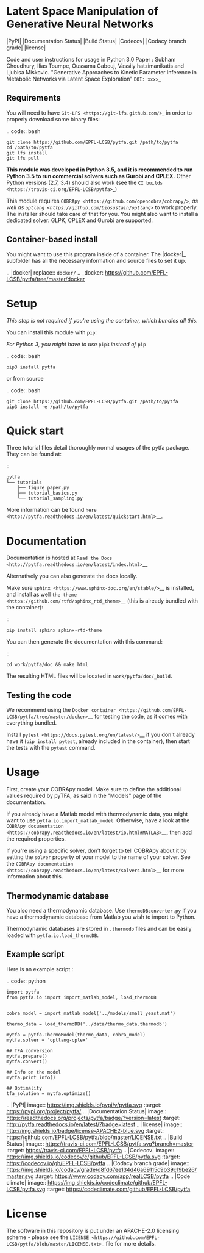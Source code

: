 Latent Space Manipulation of Generative Neural Networks
=====
|PyPI| |Documentation Status| |Build Status| |Codecov| |Codacy branch grade| |license| 

Code and user instructions for usage in Python 3.0
Paper : Subham Choudhury, Ilias Toumpe, Oussama Gabouj, Vassily hatzimanikatis and Ljubisa Miskovic. "Generative Approaches to Kinetic Parameter Inference in Metabolic Networks via Latent Space Exploration"
`DOI: xxx>`_

Requirements
------------

You will need to have `Git-LFS <https://git-lfs.github.com/>`_ in order to properly download some binary files:

.. code:: bash

    git clone https://github.com/EPFL-LCSB/pytfa.git /path/to/pytfa
    cd /path/to/pytfa
    git lfs install
    git lfs pull

**This module was developed in Python 3.5, and it is recommended to run Python 3.5 
to run commercial solvers such as Gurobi and CPLEX.**
Other Python versions (2.7, 3.4) should also work (see the `CI builds <https://travis-ci.org/EPFL-LCSB/pytfa>`_)


This module requires
`COBRApy <https://github.com/opencobra/cobrapy/>`_, as well as
`optlang <https://github.com/biosustain/optlang>`_ to work
properly. The installer should take care of that for you. You might also
want to install a dedicated solver. GLPK, CPLEX and Gurobi are
supported.

Container-based install
-----------------------

You might want to use this program inside of a container. The
|docker|_
subfolder has all the necessary information and source files to set it
up.

.. |docker| replace:: ``docker/``
.. _docker: https://github.com/EPFL-LCSB/pytfa/tree/master/docker

Setup
=====

*This step is not required if you're using the container, which bundles all this.*

You can install this module with ``pip``:

*For Python 3, you might have to use* ``pip3`` *instead of* ``pip``

.. code:: bash

    pip3 install pytfa

or from source

.. code:: bash

    git clone https://github.com/EPFL-LCSB/pytfa.git /path/to/pytfa
    pip3 install -e /path/to/pytfa

Quick start
===========

Three tutorial files detail thoroughly normal usages of the pytfa
package. They can be found at:

::

    pytfa
    └── tutorials
        ├── figure_paper.py
        ├── tutorial_basics.py
        └── tutorial_sampling.py

More information can be found
`here <http://pytfa.readthedocs.io/en/latest/quickstart.html>`__.

Documentation
=============

Documentation is hosted at `Read the
Docs <http://pytfa.readthedocs.io/en/latest/index.html>`__

Alternatively you can also generate the docs locally.

Make sure `sphinx <https://www.sphinx-doc.org/en/stable/>`__ is
installed, and install as well `the
theme <https://github.com/rtfd/sphinx_rtd_theme>`__ (this is already
bundled with the container):

::

    pip install sphinx sphinx-rtd-theme

You can then generate the documentation with this command:

::

    cd work/pytfa/doc && make html

The resulting HTML files will be located in ``work/pytfa/doc/_build``.

Testing the code
----------------

We recommend using the `Docker
container <https://github.com/EPFL-LCSB/pytfa/tree/master/docker>`__ for
testing the code, as it comes with everything bundled.

Install `pytest <https://docs.pytest.org/en/latest/>`__ if you don't
already have it (``pip install pytest``, already included in the
container), then start the tests with the ``pytest`` command.

Usage
=====

First, create your COBRApy model. Make sure to define the additional
values required by pyTFA, as said in the "Models" page of the
documentation.

If you already have a Matlab model with thermodynamic data, you might
want to use ``pytfa.io.import_matlab_model``. Otherwise, have a look at
the `COBRApy
documentation <https://cobrapy.readthedocs.io/en/latest/io.html#MATLAB>`__,
then add the required properties.

If you're using a specific solver, don't forget to tell COBRApy about it
by setting the ``solver`` property of your model to the name of your
solver. See the `COBRApy
documentation <https://cobrapy.readthedocs.io/en/latest/solvers.html>`__
for more information about this.

Thermodynamic database
----------------------

You also need a thermodynamic database. Use ``thermoDBconverter.py`` if
you have a thermodynamic database from Matlab you wish to import to
Python.

Thermodynamic databases are stored in ``.thermodb`` files and can be
easily loaded with ``pytfa.io.load_thermoDB``.

Example script
--------------

Here is an example script :

.. code:: python

    import pytfa
    from pytfa.io import import_matlab_model, load_thermoDB


    cobra_model = import_matlab_model('../models/small_yeast.mat')

    thermo_data = load_thermoDB('../data/thermo_data.thermodb')

    mytfa = pytfa.ThermoModel(thermo_data, cobra_model)
    mytfa.solver = 'optlang-cplex'

    ## TFA conversion
    mytfa.prepare()
    mytfa.convert()

    ## Info on the model
    mytfa.print_info()

    ## Optimality
    tfa_solution = mytfa.optimize()

.. |PyPI| image:: https://img.shields.io/pypi/v/pytfa.svg
   :target: https://pypi.org/project/pytfa/
.. |Documentation Status| image:: https://readthedocs.org/projects/pytfa/badge/?version=latest
   :target: http://pytfa.readthedocs.io/en/latest/?badge=latest
.. |license| image:: http://img.shields.io/badge/license-APACHE2-blue.svg
   :target: https://github.com/EPFL-LCSB/pytfa/blob/master/LICENSE.txt
.. |Build Status| image:: https://travis-ci.com/EPFL-LCSB/pytfa.svg?branch=master
   :target: https://travis-ci.com/EPFL-LCSB/pytfa
.. |Codecov| image:: https://img.shields.io/codecov/c/github/EPFL-LCSB/pytfa.svg
   :target: https://codecov.io/gh/EPFL-LCSB/pytfa
.. |Codacy branch grade| image:: https://img.shields.io/codacy/grade/d8fd67ee134d46a69115c9b39c19be26/master.svg
   :target: https://www.codacy.com/app/realLCSB/pytfa
.. |Code climate| image:: https://img.shields.io/codeclimate/github/EPFL-LCSB/pytfa.svg
   :target: https://codeclimate.com/github/EPFL-LCSB/pytfa
   
   
License
========

The software in this repository is put under an APACHE-2.0 licensing scheme - please see the `LICENSE <https://github.com/EPFL-LCSB/pytfa/blob/master/LICENSE.txt>`_ file for more details.



